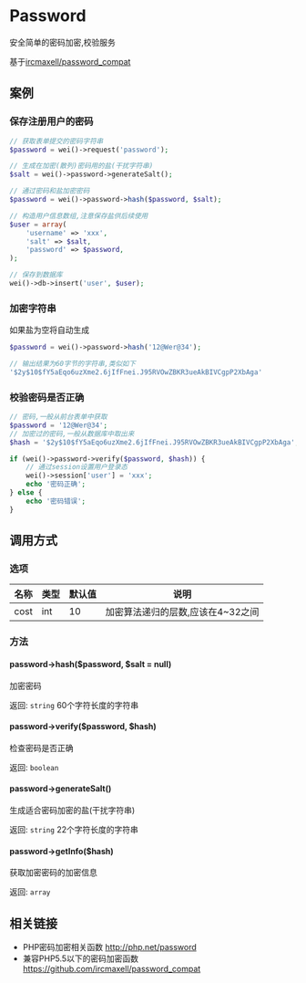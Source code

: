 Password
========

安全简单的密码加密,校验服务

基于[ircmaxell/password_compat](https://github.com/ircmaxell/password_compat)

案例
----

### 保存注册用户的密码

```php
// 获取表单提交的密码字符串
$password = wei()->request('password');

// 生成在加密(散列)密码用的盐(干扰字符串)
$salt = wei()->password->generateSalt();

// 通过密码和盐加密密码
$password = wei()->password->hash($password, $salt);

// 构造用户信息数组,注意保存盐供后续使用
$user = array(
    'username' => 'xxx',
    'salt' => $salt,
    'password' => $password,
);

// 保存到数据库
wei()->db->insert('user', $user);
```

### 加密字符串

如果盐为空将自动生成

```php
$password = wei()->password->hash('12@Wer@34');

// 输出结果为60字节的字符串,类似如下
'$2y$10$fY5aEqo6uzXme2.6jIfFnei.J95RVOwZBKR3ueAkBIVCgpP2XbAga'
```

### 校验密码是否正确

```php
// 密码,一般从前台表单中获取
$password = '12@Wer@34';
// 加密过的密码,一般从数据库中取出来
$hash = '$2y$10$fY5aEqo6uzXme2.6jIfFnei.J95RVOwZBKR3ueAkBIVCgpP2XbAga';

if (wei()->password->verify($password, $hash)) {
    // 通过session设置用户登录态
    wei()->session['user'] = 'xxx';
    echo '密码正确';
} else {
    echo '密码错误';
}
```

调用方式
--------

### 选项

名称      | 类型      | 默认值  | 说明
----------|-----------|---------|------
cost      | int       | 10      | 加密算法递归的层数,应该在4~32之间

### 方法

#### password->hash($password, $salt = null)
加密密码

返回: `string` 60个字符长度的字符串

#### password->verify($password, $hash)
检查密码是否正确

返回: `boolean`

#### password->generateSalt()
生成适合密码加密的盐(干扰字符串)

返回: `string` 22个字符长度的字符串

#### password->getInfo($hash)
获取加密密码的加密信息

返回: `array`

相关链接
--------

* PHP密码加密相关函数 http://php.net/password
* 兼容PHP5.5以下的密码加密函数 https://github.com/ircmaxell/password_compat